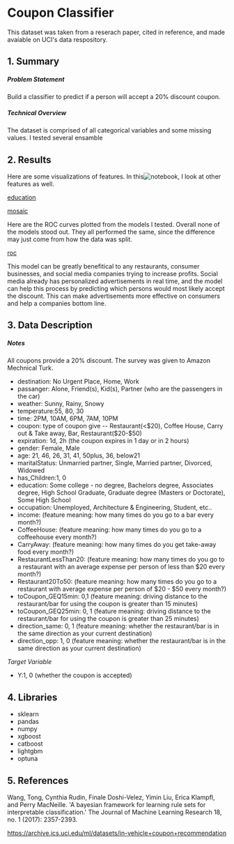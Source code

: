 # Coupon Classifier
This dataset was taken from a reserach paper, cited in reference, and made avaiable on UCI's data respository.  

## 1. Summary 

##### Problem Statement
Build a classifier to predict if a person will accept a 20% discount coupon. 

##### Technical Overview
The dataset is comprised of all categorical variables and some missing values. I tested several ensamble 

## 2. Results

Here are some visualizations of features. In this![notebook](https://github.com/victorvvu/Coupon_Classifier/blob/main/coupon_eda.ipynb), I look at other features as well.

[education](https://github.com/victorvvu/Coupon_Classifier/blob/main/images/coupon_education.png?raw=true)


[mosaic](https://github.com/victorvvu/Coupon_Classifier/blob/main/images/coupon_mosaic.png?raw=true)

Here are the ROC curves plotted from the models I tested. Overall none of the models stood out. They all performed the same, since the difference may just come from how the data was split. 

[roc](https://github.com/victorvvu/Coupon_Classifier/blob/main/images/coupon_test_auc.png?raw=true)


This model can be greatly benefitical to any restaurants, consumer businesses, and social media companies trying to increase profits. Social media already has personalized advertisements in real time, and the model can help this process by predicting which persons would most likely accept the discount. This can make advertisements more effective on consumers and help a companies bottom line.


## 3. Data Description

##### Notes
All coupons provide a 20% discount. The survey was given to Amazon Mechnical Turk.

- destination: No Urgent Place, Home, Work
- passanger: Alone, Friend(s), Kid(s), Partner (who are the passengers in the car)
- weather: Sunny, Rainy, Snowy
- temperature:55, 80, 30
- time: 2PM, 10AM, 6PM, 7AM, 10PM
- coupon: type of coupon give -- Restaurant(<$20), Coffee House, Carry out & Take away, Bar, Restaurant($20-$50)
- expiration: 1d, 2h (the coupon expires in 1 day or in 2 hours)
- gender: Female, Male
- age: 21, 46, 26, 31, 41, 50plus, 36, below21
- maritalStatus: Unmarried partner, Single, Married partner, Divorced, Widowed
- has_Children:1, 0
- education: Some college - no degree, Bachelors degree, Associates degree, High School Graduate, Graduate degree (Masters or Doctorate), Some High School
- occupation: Unemployed, Architecture & Engineering, Student, etc..
- income: (feature meaning: how many times do you go to a bar every month?)
- CoffeeHouse: (feature meaning: how many times do you go to a coffeehouse every month?)
- CarryAway: (feature meaning: how many times do you get take-away food every month?)
- RestaurantLessThan20: (feature meaning: how many times do you go to a restaurant with an average expense per person of less than $20 every month?)
- Restaurant20To50:  (feature meaning: how many times do you go to a restaurant with average expense per person of $20 - $50 every month?)
- toCoupon_GEQ15min: 0,1 (feature meaning: driving distance to the restaurant/bar for using the coupon is greater than 15 minutes)
- toCoupon_GEQ25min: 0, 1 (feature meaning: driving distance to the restaurant/bar for using the coupon is greater than 25 minutes)
- direction_same: 0, 1 (feature meaning: whether the restaurant/bar is in the same direction as your current destination)
- direction_opp: 1, 0 (feature meaning: whether the restaurant/bar is in the same direction as your current destination)

*Target Variable*
- Y:1, 0 (whether the coupon is accepted)

  
## 4. Libraries
- sklearn
- pandas
- numpy
- xgboost
- catboost
- lightgbm
- optuna

## 5. References
Wang, Tong, Cynthia Rudin, Finale Doshi-Velez, Yimin Liu, Erica Klampfl, and Perry MacNeille. 'A bayesian framework for learning rule sets for interpretable classification.' The Journal of Machine Learning Research 18, no. 1 (2017): 2357-2393.

https://archive.ics.uci.edu/ml/datasets/in-vehicle+coupon+recommendation

